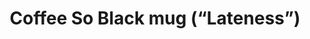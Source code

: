 ---
type: Ceramic Mug
title: Coffee So Black mug (“Lateness”)
description: >-
  This sturdy ceramic mug bears my iconic “Coffee So Black” mark on the front,
  paired with one of my popular Twitter jokes on the back: “Coffee so black
  drinking it makes you late to everything.”
image: /assets/images/products/lateness-thumbnail.png
product_info:
  button_text: Buy on Gumroad
  button_url: https://edwardlatimore.gumroad.com/l/mug-lateness
  price: $15.99
hero:
  hero_type: product
  image: /assets/images/products/lateness-thumbnail.png
  heading: Get my Coffee So Black (“Lateness”) mug
  text: >-
    This sturdy ceramic mug bears my iconic “Coffee So Black” mark on the front,
    paired with one of my popular Twitter jokes on the back: “Coffee so black
    drinking it makes you late to everything,” liked and retweeted by thousands.
    The mug has a glossy finish and the print retains its quality even when
    dishwashed and microwaved.
page_blocks:
---